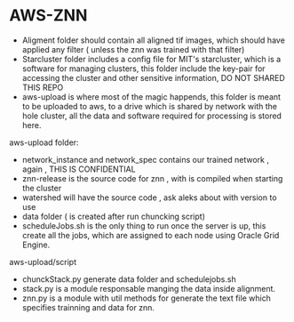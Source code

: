 AWS-ZNN
=======

* Aligment folder should contain all aligned tif images, which should have applied any filter ( unless the znn was trained with that filter)
* Starcluster folder includes a config file for MIT's starcluster, which is a software for managing clusters, this folder include the key-pair 
for accessing the cluster and other sensitive information, DO NOT SHARED THIS REPO
* aws-upload is where most of the magic happends, this folder is meant to be uploaded to aws, to a drive which is shared by network with the hole cluster,
all the data and software required for processing is stored here.

aws-upload folder:
* network_instance and network_spec contains our trained network , again , THIS IS CONFIDENTIAL
* znn-release is the source code for znn , with is compiled when starting the cluster
* watershed will have the source code , ask aleks about with version to use
* data folder ( is created after run chuncking script)
* scheduleJobs.sh is the only thing to run once the server is up, this create all the jobs, which are assigned to each node using Oracle Grid Engine.

aws-upload/script
* chunckStack.py  generate data folder and schedulejobs.sh
* stack.py is a module responsable manging the data inside alignment.
* znn.py is a module with util methods for generate the text file which specifies trainning and data for znn.